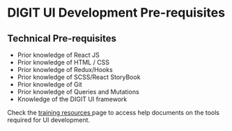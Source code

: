 # DIGIT UI Development Pre-requisites

## **Technical Pre-requisites**

* Prior knowledge of React JS
* Prior knowledge of HTML / CSS
* Prior knowledge of Redux/Hooks
* Prior knowledge of SCSS/React StoryBook
* Prior knowledge of Git
* Prior knowledge of Queries and Mutations
* Knowledge of the DIGIT UI framework

Check the [training resources ](../development-pre-requisites.md#prerequisite-reference-study-materials-hardbreak-hardbreak-development-team-hardbreak)page to access help documents on the tools required for UI development.
